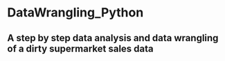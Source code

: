 # DataWrangling_Python

## A step by step data analysis and data wrangling of a dirty supermarket sales data
